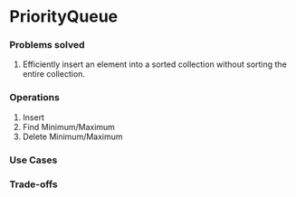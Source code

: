 # PriorityQueue

### Problems solved 

1. Efficiently insert an element into a sorted collection without sorting the entire collection.

### Operations

1. Insert
2. Find Minimum/Maximum
3. Delete Minimum/Maximum
### Use Cases

### Trade-offs